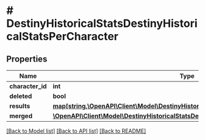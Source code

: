 # # DestinyHistoricalStatsDestinyHistoricalStatsPerCharacter

## Properties

Name | Type | Description | Notes
------------ | ------------- | ------------- | -------------
**character_id** | **int** |  | [optional]
**deleted** | **bool** |  | [optional]
**results** | [**map[string,\OpenAPI\Client\Model\DestinyHistoricalStatsDestinyHistoricalStatsByPeriod]**](DestinyHistoricalStatsDestinyHistoricalStatsByPeriod.md) |  | [optional]
**merged** | [**\OpenAPI\Client\Model\DestinyHistoricalStatsDestinyHistoricalStatsByPeriod**](DestinyHistoricalStatsDestinyHistoricalStatsByPeriod.md) |  | [optional]

[[Back to Model list]](../../README.md#models) [[Back to API list]](../../README.md#endpoints) [[Back to README]](../../README.md)
